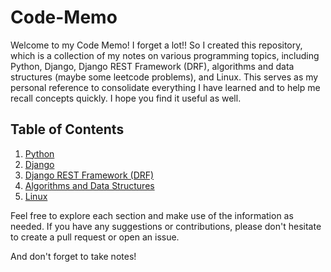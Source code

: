 # Code-Memo

Welcome to my Code Memo! I forget a lot!! So I created this repository, which is a collection of my notes on various programming topics, including Python, Django, Django REST Framework (DRF), algorithms and data structures (maybe some leetcode problems), and Linux. This serves as my personal reference to consolidate everything I have learned and to help me recall concepts quickly. I hope you find it useful as well.

## Table of Contents

1. [Python](#python)
2. [Django](#django)
3. [Django REST Framework (DRF)](#django-rest-framework-drf)
4. [Algorithms and Data Structures](#algorithms-and-data-structures)
5. [Linux](#linux)

Feel free to explore each section and make use of the information as needed. If you have any suggestions or contributions, please don't hesitate to create a pull request or open an issue.

And don't forget to take notes!